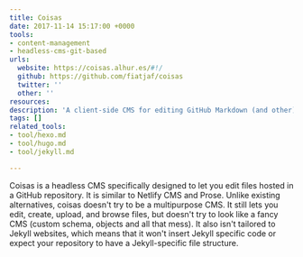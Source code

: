 ```yaml
---
title: Coisas
date: 2017-11-14 15:17:00 +0000
tools:
- content-management
- headless-cms-git-based
urls:
  website: https://coisas.alhur.es/#!/
  github: https://github.com/fiatjaf/coisas
  twitter: ''
  other: ''
resources:
description: 'A client-side CMS for editing GitHub Markdown (and other) files. '
tags: []
related_tools:
- tool/hexo.md
- tool/hugo.md
- tool/jekyll.md

---
```

Coisas is a headless CMS specifically designed to let you edit files hosted in a GitHub repository. It is similar to Netlify CMS and Prose. Unlike existing alternatives, coisas doesn't try to be a multipurpose CMS. It still lets you edit, create, upload, and browse files, but doesn't try to look like a fancy CMS (custom schema, objects and all that mess). It also isn't tailored to Jekyll websites, which means that it won't insert Jekyll specific code or expect your repository to have a Jekyll-specific file structure.
